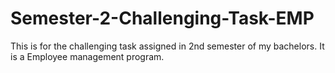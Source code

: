 # Semester-2-Challenging-Task-EMP
This is for the challenging task assigned in 2nd semester of my bachelors. It is a Employee management program.
